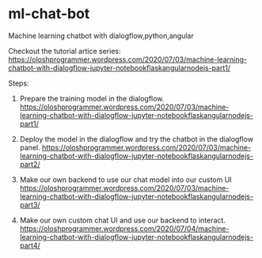 # ml-chat-bot
Machine learning chatbot with dialogflow,python,angular

Checkout the tutorial artice series:
https://oloshprogrammer.wordpress.com/2020/07/03/machine-learning-chatbot-with-dialogflow-jupyter-notebookflaskangularnodejs-part1/


Steps:
  1. Prepare the training model in the dialogflow.
  https://oloshprogrammer.wordpress.com/2020/07/03/machine-learning-chatbot-with-dialogflow-jupyter-notebookflaskangularnodejs-part1/

  2. Deploy the model in the dialogflow and try the chatbot in the dialogflow panel.
  https://oloshprogrammer.wordpress.com/2020/07/03/machine-learning-chatbot-with-dialogflow-jupyter-notebookflaskangularnodejs-part2/
  
  3. Make our own backend to use our chat model into our custom UI
  https://oloshprogrammer.wordpress.com/2020/07/03/machine-learning-chatbot-with-dialogflow-jupyter-notebookflaskangularnodejs-part3/
  
  4. Make our own custom chat UI and use our backend to interact.
  https://oloshprogrammer.wordpress.com/2020/07/04/machine-learning-chatbot-with-dialogflow-jupyter-notebookflaskangularnodejs-part4/
